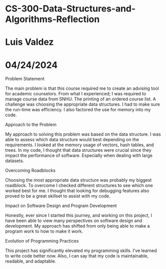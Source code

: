 # CS-300-Data-Structures-and-Algorithms-Reflection
# Luis Valdez
# 04/24/2024

Problem Statement

The main problem is that this course required me to create an advising tool for academic counselors. From what I experienced; I was required to manage course data from SNHU. The printing of an ordered course list. A challenge was choosing the appropriate data structures. I had to make sure the run-time was efficiency. I also factored the use for memory into my code.

Approach to the Problem

My approach to solving this problem was based on the data structure. I was able to assess which data structure would best depending on the requirements. I looked at the memory usage of vectors, hash tables, and trees. In my code, I thought that data structures were crucial since they impact the performance of software. Especially when dealing with large datasets.

Overcoming Roadblocks

Choosing the most appropriate data structure was probably my biggest roadblock. To overcome I checked different structures to see which one worked best for me. I thought that looking for debugging features also proved to be a great skillset to assist with my code.

Impact on Software Design and Program Development

Honestly, ever since I started this journey, and working on this project, I have been able to view many perspectives on software design and development. My approach has shifted from only being able to make a program work to how to make it work.

Evolution of Programming Practices

This project has significantly elevated my programming skills. I've learned to write code better now. Also, I can say that my code is maintainable, readable, and adaptable.
